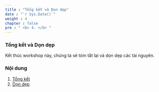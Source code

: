 ```yaml
---
title : "Tổng kết và Dọn dẹp"
date : "`r Sys.Date()`"
weight : 4
chapter : false
pre : " <b> 4. </b> "
---
```


### Tổng kết và Dọn dẹp

Kết thúc workshop này, chúng ta sẽ tóm tắt lại và dọn dẹp các tài nguyên.



### Nội dung

1. [Tổng kết](4-1Summary/)
2. [Dọn dẹp](4-2Cleanup/)
